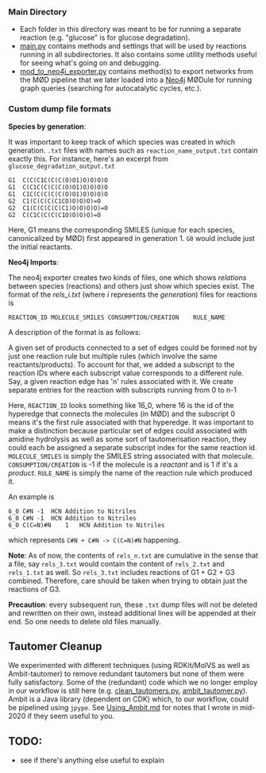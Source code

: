 ### Main Directory
* Each folder in this directory was meant to be for running a separate reaction (e.g. "glucose" is for glucose degradation).
* [main.py](main.py) contains methods and settings that will be used by reactions running in all subdirectories. It also contains some utility methods useful for seeing what's going on and debugging.
* [mod_to_neo4j_exporter.py](mod_to_neo4j_exporter.py) contains method(s) to export networks from the MØD pipeline that we  later loaded into a [Neo4j](https://neo4j.com/) MØDule for running graph queries (searching for autocatalytic cycles, etc.).

### Custom dump file formats
**Species by generation**:

It was important to keep track of which species was created in which generation. ```.txt``` files with names such as ```reaction_name_output.txt``` contain exactly this. For instance, here's an excerpt from ```glucose_degradation_output.txt```

```
G1	C(C(C1C(C(C(O)O1)O)O)O)O
G1	C(C1C(C(C(C(O)O1)O)O)O)O
G1	C1C(C(C(C(C(O)O1)O)O)O)O
G2	C1(C(C(C(C1CO)O)O)O)=O
G2	C1(C(C(C(C(C1)O)O)O)O)=O
G2	C(C1C(C(C(C1O)O)O)O)=O
```
Here, G1 means the corresponding SMILES (unique for each species, canonicalized by MØD) first appeared in generation 1. ```G0``` would include just the initial reactants.

**Neo4j Imports**:

The neo4j exporter creates two kinds of files, one which shows *relations* between species (reactions) and others just show which species exist. The format of the *rels_i.txt* (where *i* represents the *generation*) files for reactions is
```
REACTION_ID MOLECULE_SMILES CONSUMPTION/CREATION    RULE_NAME
```
A description of the format is as follows:

A given set of products connected to a set of edges could be formed not by just one reaction rule but multiple rules (which involve the same reactants/products). To account for that, we added a subscript to the reaction IDs where each subscript value corresponds to a different rule. Say, a given reaction edge has 'n' rules associated with it. We create separate entries for the reaction with subscripts running from 0 to n-1 

Here, ```REACTION_ID``` looks something like 16_0, where 16 is the id of the hyperedge that connects the molecules (in MØD) and the subscript 0 means it's the first rule associated with that hyperedge. It was important to make a distinction because particular set of edges could associated with amidine hydrolysis as well as some sort of tautomerisation reaction, they could each be assigned a separate subscript index for the same reaction id.
```MOLECULE_SMILES``` is simply the SMILES string associated with that molecule.
```CONSUMPTION/CREATION``` is -1 if the molecule is a *reactant* and is 1 if it's a *product*.
```RULE_NAME``` is simply the name of the reaction rule which produced it.

An example is
```
6_0	C#N	-1	HCN Addition to Nitriles
6_0	C#N	-1	HCN Addition to Nitriles
6_0	C(C=N)#N	1	HCN Addition to Nitriles
```
which represents ```C#N + C#N -> C(C=N)#N``` happening.

**Note**: As of now, the contents of ```rels_n.txt``` are cumulative in the sense that a file, say ```rels_3.txt``` would contain the content of ```rels_2.txt``` and ```rels_1.txt``` as well. So ```rels_3.txt``` includes reactions of G1 + G2 + G3 combined. Therefore, care should be taken when trying to obtain just the reactions of G3.

**Precaution**: every subsequent run, these ```.txt``` dump files will not be deleted and rewritten on their own, instead additional lines will be appended at their end. So one needs to delete old files manually.

## Tautomer Cleanup
We experimented with different techniques (using RDKit/MolVS as well as Ambit-tautomer) to remove redundant tautomers but none of them were fully satisfactory. Some of the (redundant) code which we no longer employ in our workflow is still here (e.g. [clean_tautomers.py](clean_tautomers.py), [ambit_tautomer.py](ambit_tautomer.py)). Ambit is a Java library (dependent on CDK) which, to our workflow, could be pipelined using ```jpype```. See [Using_Ambit.md](Using_Ambit.md) for notes that I wrote in mid-2020 if they seem useful to you.
## TODO:
* see if there's anything else useful to explain